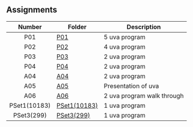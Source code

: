 ## Assignments

| Number | Folder | Description |
| :----: | ------ | ----------- |
| P01 | <a href="https://github.com/Kyrie-Ma/4883-Programming_Techniques-Ma/tree/master/Assignment/P01" > P01 | 5 uva program |
| P02 | <a href="https://github.com/Kyrie-Ma/4883-Programming_Techniques-Ma/tree/master/Assignment/P02" > P02 | 4 uva program |
| P03 | <a href="https://github.com/Kyrie-Ma/4883-Programming_Techniques-Ma/tree/master/Assignment/P03" > P03 | 2 uva program |
| P04 | <a href="https://github.com/Kyrie-Ma/4883-Programming_Techniques-Ma/tree/master/Assignment/P04" > P04 | 2 uva program |
| A04 | <a href="https://github.com/Kyrie-Ma/4883-Programming_Techniques-Ma/tree/master/Assignment/A04" > A04 | 2 uva program |
| A05 | <a href="https://github.com/Kyrie-Ma/4883-Programming_Techniques-Ma/tree/master/Assignment/A05" > A05 | Presentation of uva |
| A06 | <a href="https://github.com/Kyrie-Ma/4883-Programming_Techniques-Ma/tree/master/Assignment/A06" > A06 | 2 uva program walk through|
| PSet1(10183) | <a href="https://github.com/Kyrie-Ma/4883-Programming_Techniques-Ma/tree/master/Assignment/PSet1(10183)" > PSet1(10183) | 1 uva program |
| PSet3(299) | <a href="https://github.com/Kyrie-Ma/4883-Programming_Techniques-Ma/tree/master/Assignment/PSet3" > PSet3(299) | 1 uva program |
